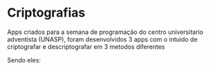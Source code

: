 <h1> Criptografias </h1>

<p>Apps criados para a semana de programação do centro universitario adventista (UNASP), foram desenvolvidos 3 apps com o intuido de criptografar e descriptografar em 3 metodos diferentes </p>

<p>Sendo eles:</p>

